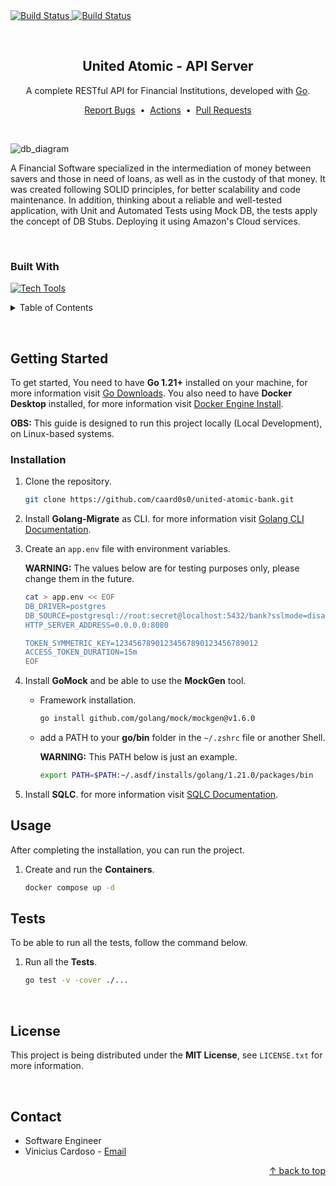 <div id="top"></div>


<!-- CI Badge -->
<a href="https://github.com/caard0s0/united-atomic-bank/actions/workflows/ci.yml">
    <img src="https://github.com/caard0s0/united-atomic-bank/actions/workflows/ci.yml/badge.svg?branch=main" alt="Build Status">
</a>

<!-- Build & Publish Docker Badge -->
<a href="https://github.com/caard0s0/united-atomic-bank/actions/workflows/deploy.yml">
    <img src="https://github.com/caard0s0/united-atomic-bank/actions/workflows/deploy.yml/badge.svg?branch=main" alt="Build Status">
</a>

&nbsp;


<!-- About the Project -->
<div align="center">
    <h2>United Atomic - API Server</h2>
    <p>A complete RESTful API for Financial Institutions, developed with <a href="https://go.dev/">Go</a>.</p>
    <a href="https://github.com/caard0s0/united-atomic-bank/issues">Report Bugs</a>
    &nbsp;&bull;&nbsp;
    <a href="https://github.com/caard0s0/united-atomic-bank/actions">Actions</a>
    &nbsp;&bull;&nbsp;
    <a href="https://github.com/caard0s0/united-atomic-bank/pulls">Pull Requests</a>
</div>

&nbsp;

![db_diagram](https://github.com/caard0s0/united-atomic-bank/assets/95318788/1032912b-ea59-4588-b1e8-5c79c2409d4a)

A Financial Software specialized in the intermediation of money between savers and those in need of loans, as well as in the custody of that money. It was created following SOLID principles, for better scalability and code maintenance. In addition, thinking about a reliable and well-tested application, with Unit and Automated Tests using Mock DB, the tests apply the concept of DB Stubs. Deploying it using Amazon's Cloud services.

&nbsp;

<h3>Built With</h3>

[![Tech Tools](https://skillicons.dev/icons?i=go,postgres,docker,aws,kubernetes,githubactions,postman)](https://skillicons.dev)


<!-- Table of Contents -->
<details>
  <summary>Table of Contents</summary>
    <ol>
        <li>
            <a href="#getting-started">Getting Started</a>
            <ul>
                <li><a href="#installation">Installation</a></li>
                <li><a href="#usage">Usage</a></li>
                <li><a href="#tests">Tests</a></li>
            </ul>
        </li>
        <li><a href="#license">License</a></li>
        <li><a href="#contact">Contact</a></li>
    </ol>
</details>

&nbsp;


<!-- Getting Started -->
<h2 id="getting-started">Getting Started</h2>

<p>To get started, You need to have <strong>Go 1.21+</strong> installed on your machine, for more information visit <a href="https://go.dev/dl/">Go Downloads</a>. You also need to have <strong>Docker Desktop</strong> installed, for more information visit <a href="https://docs.docker.com/engine/install/">Docker Engine Install</a>.</p>

<p><strong>OBS:</strong> This guide is designed to run this project locally (Local Development), on Linux-based systems.</p>


<!-- Installation -->
<h3 id="installation">Installation</h3>

1. Clone the repository.
    ```bash
    git clone https://github.com/caard0s0/united-atomic-bank.git
    ```

2. Install <strong>Golang-Migrate</strong> as CLI. for more information visit <a href="https://github.com/golang-migrate/migrate/tree/master/cmd/migrate">Golang CLI Documentation</a>.

3. Create an `app.env` file with environment variables.

    <strong>WARNING:</strong> The values ​​below are for testing purposes only, please change them in the future.

    ```bash
    cat > app.env << EOF
    DB_DRIVER=postgres
    DB_SOURCE=postgresql://root:secret@localhost:5432/bank?sslmode=disable
    HTTP_SERVER_ADDRESS=0.0.0.0:8080

    TOKEN_SYMMETRIC_KEY=12345678901234567890123456789012
    ACCESS_TOKEN_DURATION=15m
    EOF
    ```

4. Install <strong>GoMock</strong> and be able to use the <strong>MockGen</strong> tool.

    * Framework installation.

        ```bash
        go install github.com/golang/mock/mockgen@v1.6.0
        ```

    * add a PATH to your <strong>go/bin</strong> folder in the `~/.zshrc` file or another Shell.

        <strong>WARNING:</strong> This PATH below is just an example.

        ```bash
        export PATH=$PATH:~/.asdf/installs/golang/1.21.0/packages/bin
        ```

5. Install <strong>SQLC</strong>. for more information visit <a href="https://docs.sqlc.dev/en/latest/index.html">SQLC Documentation</a>.


<!-- Usage -->
<h2 id="usage">Usage</h2>

<p>After completing the installation, you can run the project.</p>

1. Create and run the <strong>Containers</strong>.

    ```cmd
    docker compose up -d
    ```


<!-- Tests -->
<h2 id="tests">Tests</h2>

<p>To be able to run all the tests, follow the command below.</p>

1. Run all the <strong>Tests</strong>.

    ```cmd
    go test -v -cover ./...
    ```


<br>

<!-- License -->
<h2 id="license">License</h2>

This project is being distributed under the <strong>MIT License</strong>, see ```LICENSE.txt``` for more information.


<br>

<!-- Contact -->
<h2 id="contact">Contact</h2>

* Software Engineer  
* Vinicius Cardoso - <a href="mailto:cardoso.business.ctt@gmail.com">Email</a>

<p align="right">
    <a href="#top"> &uarr; back to top</a>
</p> 
